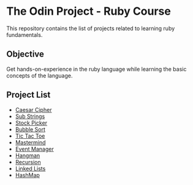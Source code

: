 # The Odin Project - Ruby Course

This repository contains the list of projects related to learning ruby fundamentals.

## Objective

Get hands-on-experience in the ruby language while learning the basic concepts of the language.

## Project List

* [Caesar Cipher](https://github.com/lokesh-karthikeyan/odin-ruby/tree/main/caesar_cipher)
* [Sub Strings](https://github.com/lokesh-karthikeyan/odin-ruby/tree/main/sub_strings)
* [Stock Picker](https://github.com/lokesh-karthikeyan/odin-ruby/tree/main/stock_picker)
* [Bubble Sort](https://github.com/lokesh-karthikeyan/odin-ruby/tree/main/bubble_sort)
* [Tic Tac Toe](https://github.com/lokesh-karthikeyan/odin-ruby/tree/main/tic_tac_toe)
* [Mastermind](https://github.com/lokesh-karthikeyan/odin-ruby/tree/main/mastermind)
* [Event Manager](https://github.com/lokesh-karthikeyan/odin-ruby/tree/main/event_manager)
* [Hangman](https://github.com/lokesh-karthikeyan/odin-ruby/tree/main/hangman)
* [Recursion](https://github.com/lokesh-karthikeyan/odin-ruby/tree/main/recursion)
* [Linked Lists](https://github.com/lokesh-karthikeyan/odin-ruby/tree/main/linked_lists)
* [HashMap](https://github.com/lokesh-karthikeyan/odin-ruby/tree/main/hash_map)
